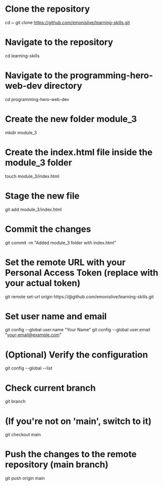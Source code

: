 # Clone the repository
cd ~
git clone https://github.com/emonislive/learning-skills.git

# Navigate to the repository
cd learning-skills

# Navigate to the programming-hero-web-dev directory
cd programming-hero-web-dev

# Create the new folder module_3
mkdir module_3

# Create the index.html file inside the module_3 folder
touch module_3/index.html

# Stage the new file
git add module_3/index.html

# Commit the changes
git commit -m "Added module_3 folder with index.html"

# Set the remote URL with your Personal Access Token (replace <your-token> with your actual token)
git remote set-url origin https://<your-token>@github.com/emonislive/learning-skills.git

# Set user name and email
git config --global user.name "Your Name"
git config --global user.email "your-email@example.com"

# (Optional) Verify the configuration
git config --global --list

# Check current branch
git branch

# (If you're not on 'main', switch to it)
git checkout main

# Push the changes to the remote repository (main branch)
git push origin main

